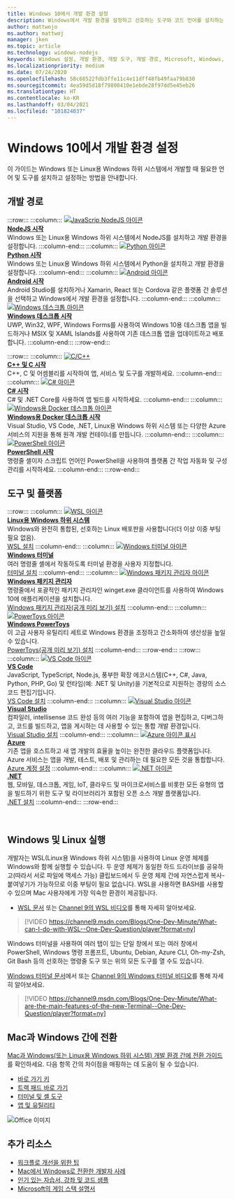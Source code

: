 ```yaml
---
title: Windows 10에서 개발 환경 설정
description: Windows에서 개발 환경을 설정하고 선호하는 도구와 코드 언어를 설치하는 데 도움이 되는 전체 가이드입니다.
author: mattwojo
ms.author: mattwoj
manager: jken
ms.topic: article
ms.technology: windows-nodejs
keywords: Windows 설정, 개발 환경, 개발 도구, 개발 경로, Microsoft, Windows, 개발자, 팁, 성능, WSL, 터미널, nodejs, python
ms.localizationpriority: medium
ms.date: 07/24/2020
ms.openlocfilehash: 58c68522fdb3ffe11c4e11dff48fb49faa79b830
ms.sourcegitcommit: 4ea59d5d18f79800410e1ebde28f97dd5e45eb26
ms.translationtype: HT
ms.contentlocale: ko-KR
ms.lasthandoff: 03/04/2021
ms.locfileid: "101824037"
---
```

# <a name="set-up-your-development-environment-on-windows-10"></a>Windows 10에서 개발 환경 설정

이 가이드는 Windows 또는 Linux용 Windows 하위 시스템에서 개발할 때 필요한 언어 및 도구를 설치하고 설정하는 방법을 안내합니다.

## <a name="development-paths"></a>개발 경로

:::row:::
    :::column:::
       [![JavaScrip NodeJS 아이콘](../images/nodejs-logo.png)](../nodejs/index.yml)<br>
        **[NodeJS 시작](../nodejs/index.yml)**<br>
        Windows 또는 Linux용 Windows 하위 시스템에서 NodeJS를 설치하고 개발 환경을 설정합니다.
    :::column-end:::
    :::column:::
       [![Python 아이콘](../images/python-logo.png)](../python/index.yml)<br>
        **[Python 시작](../python/index.yml)**<br>
        Windows 또는 Linux용 Windows 하위 시스템에서 Python을 설치하고 개발 환경을 설정합니다.
    :::column-end:::
    :::column:::
       [![Android 아이콘](../images/android-logo.png)](/windows/android)<br>
        **[Android 시작](/windows/android)**<br>
        Android Studio를 설치하거나 Xamarin, React 또는 Cordova 같은 플랫폼 간 솔루션을 선택하고 Windows에서 개발 환경을 설정합니다.
    :::column-end:::
    :::column:::
       [![Windows 데스크톱 아이콘](../images/windows-logo.png)](../apps/index.yml)<br>
        **[Windows 데스크톱 시작](../apps/index.yml)**<br>
        UWP, Win32, WPF, Windows Forms를 사용하여 Windows 10용 데스크톱 앱을 빌드하거나 MSIX 및 XAML Islands를 사용하여 기존 데스크톱 앱을 업데이트하고 배포합니다.
    :::column-end:::
:::row-end:::

:::row:::
    :::column:::
       [![C/C++](../images/c-logo.png)](/cpp/)<br>
        **[C++ 및 C 시작](/cpp/)**<br>
        C++, C 및 어셈블리를 시작하여 앱, 서비스 및 도구를 개발하세요.
    :::column-end:::
    :::column:::
       [![C# 아이콘](../images/csharp-logo.png)](/dotnet/csharp/)<br>
        **[C# 시작](/dotnet/csharp/)**<br>
        C# 및 .NET Core를 사용하여 앱 빌드를 시작하세요.
    :::column-end:::
    :::column:::
       [![Windows용 Docker 데스크톱 아이콘](../images/docker-logo.png)](../dev-environment/docker/overview.md)<br>
        **[Windows용 Docker 데스크톱 시작](../dev-environment/docker/overview.md)**<br>
        Visual Studio, VS Code, .NET, Linux용 Windows 하위 시스템 또는 다양한 Azure 서비스의 지원을 통해 원격 개발 컨테이너를 만듭니다.
    :::column-end:::
    :::column:::
       [![PowerShell 아이콘](../images/powershell.png)](/powershell/)<br>
        **[PowerShell 시작](/powershell/)**<br>
        명령줄 셸이자 스크립트 언어인 PowerShell을 사용하여 플랫폼 간 작업 자동화 및 구성 관리를 시작하세요.
    :::column-end:::
:::row-end:::

## <a name="tools-and-platforms"></a>도구 및 플랫폼

:::row:::
    :::column:::
       [![WSL 아이콘](../images/windows-linux-dev-env.png)](/windows/wsl/)<br>
        **[Linux용 Windows 하위 시스템](/windows/wsl/)**<br>
        Windows와 완전히 통합된, 선호하는 Linux 배포판을 사용합니다(더 이상 이중 부팅 필요 없음).<br>
        [WSL 설치](/windows/wsl/install-win10)
    :::column-end:::
    :::column:::
       [![Windows 터미널 아이콘](../images/terminal.png)](/windows/terminal/)<br>
        **[Windows 터미널](/windows/terminal/)**<br>
        여러 명령줄 셸에서 작동하도록 터미널 환경을 사용자 지정합니다.
        <br>
        [터미널 설치](https://www.microsoft.com/p/windows-terminal/9n0dx20hk701?rtc=1&activetab=pivot:overviewtab)
    :::column-end:::
    :::column:::
       [![Windows 패키지 관리자 아이콘](../images/winget.png)](../package-manager/index.md)<br>
        **[Windows 패키지 관리자](../package-manager/index.md)**<br>
        명령줄에서 포괄적인 패키지 관리자인 winget.exe 클라이언트를 사용하여 Windows 10에 애플리케이션을 설치합니다.<br>
        [Windows 패키지 관리자(공개 미리 보기) 설치](../package-manager/winget/index.md#install-winget)
    :::column-end:::
    :::column:::
       [![PowerToys 아이콘](../images/powertoys.png)](https://github.com/microsoft/PowerToys)<br>
        **[Windows PowerToys](https://github.com/microsoft/PowerToys)**<br>
        이 고급 사용자 유틸리티 세트로 Windows 환경을 조정하고 간소화하여 생산성을 높일 수 있습니다.<br>
        [PowerToys(공개 미리 보기) 설치](https://github.com/microsoft/PowerToys#installing-and-running-microsoft-powertoys)
    :::column-end:::
:::row-end:::
:::row:::
    :::column:::
       [![VS Code 아이콘](../images/Vscode.png)](https://code.visualstudio.com/docs)<br>
        **[VS Code](https://code.visualstudio.com/docs)**<br>
        JavaScript, TypeScript, Node.js, 풍부한 확장 에코시스템(C++, C#, Java, Python, PHP, Go) 및 런타임(예: .NET 및 Unity)을 기본적으로 지원하는 경량의 소스 코드 편집기입니다.<br>
        [VS Code 설치](https://code.visualstudio.com/download)
    :::column-end:::
    :::column:::
       [![Visual Studio 아이콘](../images/visualstudio.png)](/visualstudio/windows/)<br>
        **[Visual Studio](/visualstudio/windows/)**<br>
        컴파일러, intellisense 코드 완성 등의 여러 기능을 포함하여 앱을 편집하고, 디버그하고, 코드를 빌드하고, 앱을 게시하는 데 사용할 수 있는 통합 개발 환경입니다.<br>
        [Visual Studio 설치](/visualstudio/install/install-visual-studio)
    :::column-end:::
    :::column:::
       [![Azure 아이콘 표시](../images/Azure.png)](/azure/guides/developer/azure-developer-guide)<br>
        **[Azure](/azure/guides/developer/azure-developer-guide)**<br>
        기존 앱을 호스트하고 새 앱 개발의 효율을 높이는 완전한 클라우드 플랫폼입니다. Azure 서비스는 앱을 개발, 테스트, 배포 및 관리하는 데 필요한 모든 것을 통합합니다.<br>
        [Azure 계정 설정](https://azure.microsoft.com/free/)
    :::column-end:::
    :::column:::
       [![.NET 아이콘](../images/net.png)](https://dotnet.microsoft.com/)<br>
        **[.NET](/dotnet/standard/get-started/)**<br>
        웹, 모바일, 데스크톱, 게임, IoT, 클라우드 및 마이크로서비스를 비롯한 모든 유형의 앱을 빌드하기 위한 도구 및 라이브러리가 포함된 오픈 소스 개발 플랫폼입니다.<br>
        [.NET 설치](https://dotnet.microsoft.com/download)
    :::column-end:::
:::row-end:::

<br>

## <a name="run-windows-and-linux"></a>Windows 및 Linux 실행

개발자는 WSL(Linux용 Windows 하위 시스템)을 사용하여 Linux 운영 체제를 Windows와 함께 실행할 수 있습니다. 두 운영 체제가 동일한 하드 드라이브를 공유하고(따라서 서로 파일에 액세스 가능) 클립보드에서 두 운영 체제 간에 자연스럽게 복사-붙여넣기가 가능하므로 이중 부팅이 필요 없습니다. WSL을 사용하면 BASH를 사용할 수 있으며 Mac 사용자에게 가장 익숙한 환경이 제공됩니다.
- [WSL 문서](/windows/wsl) 또는 [Channel 9의 WSL 비디오](https://channel9.msdn.com/Search?term=wsl&lang-en=true)를 통해 자세히 알아보세요.

> [!VIDEO https://channel9.msdn.com/Blogs/One-Dev-Minute/What-can-I-do-with-WSL--One-Dev-Question/player?format=ny]

Windows 터미널을 사용하여 여러 탭이 있는 단일 창에서 또는 여러 창에서 PowerShell, Windows 명령 프롬프트, Ubuntu, Debian, Azure CLI, Oh-my-Zsh, Git Bash 등의 선호하는 명령줄 도구 또는 위의 모든 도구를 열 수도 있습니다.

[Windows 터미널 문서](/windows/terminal)에서 또는 [Channel 9의 Windows 터미널 비디오](https://channel9.msdn.com/Search?term=windows%20terminal&lang-en=true)를 통해 자세히 알아보세요.

> [!VIDEO https://channel9.msdn.com/Blogs/One-Dev-Minute/What-are-the-main-features-of-the-new-Terminal--One-Dev-Question/player?format=ny]

## <a name="transitioning-between-mac-and-windows"></a>Mac과 Windows 간에 전환

[Mac과 Windows(또는 Linux용 Windows 하위 시스템) 개발 환경 간에 전환 가이드](./mac-to-windows.md)를 확인하세요. 다음 항목 간의 차이점을 매핑하는 데 도움이 될 수 있습니다.

- [바로 가기 키](./mac-to-windows.md#keyboard-shortcuts)
- [트랙 패드 바로 가기](./mac-to-windows.md#trackpad-shortcuts)
- [터미널 및 셸 도구](./mac-to-windows.md#command-line-shells-and-terminals)
- [앱 및 유틸리티](./mac-to-windows.md#apps-and-utilities)

![Office 이미지](../images/flashy-office3.png)

## <a name="additional-resources"></a>추가 리소스

- [워크플로 개선을 위한 팁](./tips.md)
- [Mac에서 Windows로 전환한 개발자 사례](./dev-stories.md)
- [인기 있는 자습서, 강좌 및 코드 샘플](./tutorials.md)
- [Microsoft의 게임 스택 설명서](/gaming/)